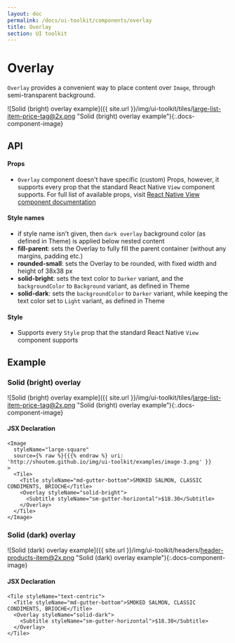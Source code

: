 ```yaml
---
layout: doc
permalink: /docs/ui-toolkit/components/overlay
title: Overlay
section: UI toolkit
---
```


# Overlay 

`Overlay` provides a convenient way to place content over `Image`, through semi-transparent background.

![Solid (bright) overlay example]({{ site.url }}/img/ui-toolkit/tiles/large-list-item-price-tag@2x.png "Solid (bright) overlay example"){:.docs-component-image}

## API

#### Props

* `Overlay` component doesn't have specific (custom) Props, however, it supports every prop that the standard React Native `View` component supports. For full list of available props, visit 
[React Native View component documentation](https://facebook.github.io/react-native/docs/view.html "React Native View component documentation")  

#### Style names

* if style name isn't given, then `dark overlay` background color (as defined in Theme) is applied below nested content
* **fill-parent**: sets the Overlay to fully fill the parent container (without any margins, padding etc.)
* **rounded-small**: sets the Overlay to be rounded, with fixed width and height of 38x38 px
* **solid-bright**: sets the text color to `Darker` variant, and the `backgroundColor` to `Background` variant, as defined in Theme
* **solid-dark**: sets the `backgroundColor` to `Darker` variant, while keeping the text color set to `Light` variant, as defined in Theme

#### Style
* Supports every `Style` prop that the standard React Native `View` component supports 


## Example

### Solid (bright) overlay
![Solid (bright) overlay example]({{ site.url }}/img/ui-toolkit/tiles/large-list-item-price-tag@2x.png "Solid (bright) overlay example"){:.docs-component-image}

#### JSX Declaration
```JSX
<Image
  styleName="large-square"
  source={% raw %}{{{% endraw %} uri: 'http://shoutem.github.io/img/ui-toolkit/examples/image-3.png' }}
>
  <Tile>
    <Title styleName="md-gutter-bottom">SMOKED SALMON, CLASSIC CONDIMENTS, BRIOCHE</Title>
    <Overlay styleName="solid-bright">
      <Subtitle styleName="sm-gutter-horizontal">$18.30</Subtitle>
    </Overlay>
  </Tile>
</Image>
```
  
### Solid (dark) overlay
![Solid (dark) overlay example]({{ site.url }}/img/ui-toolkit/headers/header-products-item@2x.png "Solid (dark) overlay example"){:.docs-component-image}

#### JSX Declaration
```JSX
<Tile styleName="text-centric">
  <Title styleName="md-gutter-bottom">SMOKED SALMON, CLASSIC CONDIMENTS, BRIOCHE</Title>
  <Overlay styleName="solid-dark">
    <Subtitle styleName="sm-gutter-horizontal">$18.30</Subtitle>
  </Overlay>
</Tile>
```
    



